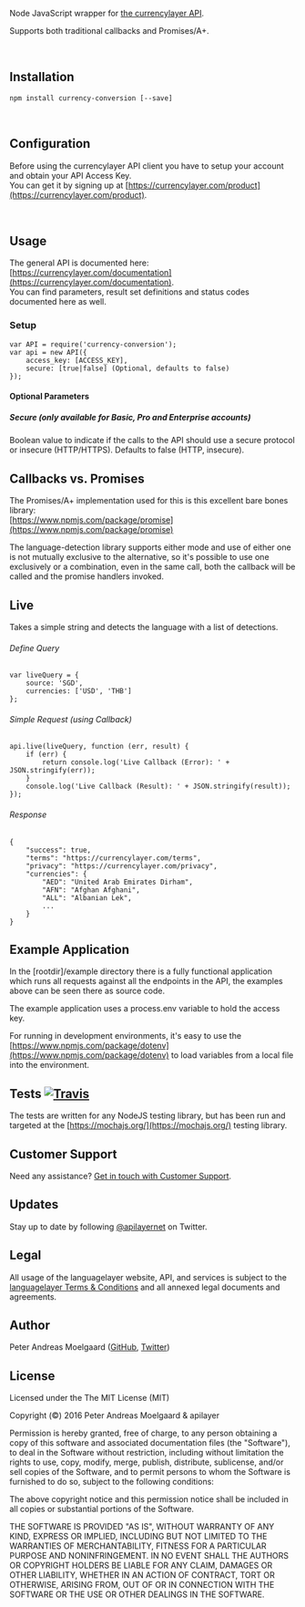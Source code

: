 
Node JavaScript wrapper for [the currencylayer API](https://currencylayer.com/).

Supports both traditional callbacks and Promises/A+.

&nbsp;

Installation
---
	npm install currency-conversion [--save]

&nbsp;

Configuration
---

Before using the currencylayer API client you have to setup your account and obtain your API Access Key.  
You can get it by signing up at [https://currencylayer.com/product](https://currencylayer.com/product).

&nbsp;

Usage
---

The general API is documented here: [https://currencylayer.com/documentation](https://currencylayer.com/documentation).  
You can find parameters, result set definitions and status codes documented here as well.


### Setup

	var API = require('currency-conversion');
	var api = new API({
    	access_key: [ACCESS_KEY],
    	secure: [true|false] (Optional, defaults to false)
	});

#### Optional Parameters

##### Secure (only available for Basic, Pro and Enterprise accounts)
Boolean value to indicate if the calls to the API should use a secure protocol or insecure (HTTP/HTTPS). Defaults to false (HTTP, insecure).


## Callbacks vs. Promises

The Promises/A+ implementation used for this is this excellent bare bones library:  
[https://www.npmjs.com/package/promise](https://www.npmjs.com/package/promise)

The language-detection library supports either mode and use of either one is not mutually exclusive to the alternative, so it's possible to use one exclusively or a combination, even in the same call, both the callback will be called and the promise handlers invoked.

    
## Live
Takes a simple string and detects the language with a list of detections.

###### Define Query

	var liveQuery = {
    	source: 'SGD',
	    currencies: ['USD', 'THB']
	};

###### Simple Request (using Callback)

	api.live(liveQuery, function (err, result) {
    	if (err) {
        	return console.log('Live Callback (Error): ' + JSON.stringify(err));
    	}
	    console.log('Live Callback (Result): ' + JSON.stringify(result));
	});
    
###### Response
	{
  		"success": true,
		"terms": "https://currencylayer.com/terms",
		"privacy": "https://currencylayer.com/privacy",
		"currencies": {
 			"AED": "United Arab Emirates Dirham",
 			"AFN": "Afghan Afghani",
			"ALL": "Albanian Lek",
    		...
  		}
	}
	
## Example Application

In the [rootdir]/example directory there is a fully functional application which runs all requests against all the endpoints in the API, the examples above can be seen there as source code.

The example application uses a process.env variable to hold the access key.

For running in development environments, it's easy to use the [https://www.npmjs.com/package/dotenv](https://www.npmjs.com/package/dotenv) to load variables from a local file into the environment.

## Tests [![Travis](https://img.shields.io/travis/pmoelgaard/currency-conversion.svg)](Travis)

The tests are written for any NodeJS testing library, but has been run and targeted at the [https://mochajs.org/](https://mochajs.org/) testing library.

## Customer Support

Need any assistance? [Get in touch with Customer Support](mailto:support@apilayer.net?subject=%5Blanguagelayer%5D).

## Updates
Stay up to date by following [@apilayernet](https://twitter.com/apilayernet) on Twitter.

## Legal

All usage of the languagelayer website, API, and services is subject to the [languagelayer Terms & Conditions](https://languagelayer.com/terms) and all annexed legal documents and agreements.

Author
---
Peter Andreas Moelgaard ([GitHub](https://github.com/pmoelgaard), [Twitter](https://twitter.com/petermoelgaard))

License
---
Licensed under the The MIT License (MIT)

Copyright (&copy;) 2016 Peter Andreas Moelgaard & apilayer

Permission is hereby granted, free of charge, to any person obtaining a copy of this software and associated documentation files (the "Software"), to deal in the Software without restriction, including without limitation the rights to use, copy, modify, merge, publish, distribute, sublicense, and/or sell copies of the Software, and to permit persons to whom the Software is furnished to do so, subject to the following conditions:

The above copyright notice and this permission notice shall be included in all copies or substantial portions of the Software.

THE SOFTWARE IS PROVIDED "AS IS", WITHOUT WARRANTY OF ANY KIND, EXPRESS OR IMPLIED, INCLUDING BUT NOT LIMITED TO THE WARRANTIES OF MERCHANTABILITY, FITNESS FOR A PARTICULAR PURPOSE AND NONINFRINGEMENT. IN NO EVENT SHALL THE AUTHORS OR COPYRIGHT HOLDERS BE LIABLE FOR ANY CLAIM, DAMAGES OR OTHER LIABILITY, WHETHER IN AN ACTION OF CONTRACT, TORT OR OTHERWISE, ARISING FROM, OUT OF OR IN CONNECTION WITH THE SOFTWARE OR THE USE OR OTHER DEALINGS IN THE SOFTWARE.